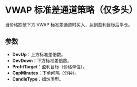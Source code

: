 # VWAP 标准差通道策略（仅多头）

当价格跌破下方 VWAP 标准差通道时买入，达到盈利目标后平仓。

## 参数

- **DevUp**：上方标准差倍数。
- **DevDown**：下方标准差倍数。
- **ProfitTarget**：盈利目标（价格单位）。
- **GapMinutes**：下单间隔（分钟）。
- **CandleType**：蜡烛类型。

